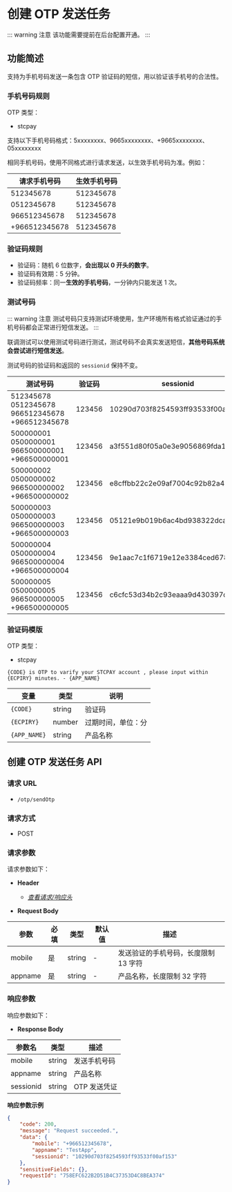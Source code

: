 # 创建 OTP 发送任务

::: warning 注意
该功能需要提前在后台配置开通。
:::

## 功能简述

支持为手机号码发送一条包含 OTP 验证码的短信，用以验证该手机号的合法性。

### 手机号码规则

OTP 类型：

- stcpay

支持以下手机号码格式：5xxxxxxxx、9665xxxxxxxx、+9665xxxxxxxx、05xxxxxxxx

相同手机号码，使用不同格式进行请求发送，以生效手机号码为准。例如：
  
| **请求手机号码** | **生效手机号码** |
| ---------------- | ---------------- |
| 512345678        | 512345678        |
| 0512345678       | 512345678        |
| 966512345678     | 512345678        |
| +966512345678    | 512345678        |

### 验证码规则

- 验证码：随机 6 位数字，**会出现以 0 开头的数字**。
- 验证码有效期：5 分钟。
- 验证码频率：同一**生效的手机号码**，一分钟内只能发送 1 次。

### 测试号码

::: warning 注意
测试号码只支持测试环境使用，生产环境所有格式验证通过的手机号码都会正常进行短信发送。
:::

联调测试可以使用测试号码进行测试，测试号码不会真实发送短信，**其他号码系统会尝试进行短信发送**。

测试号码的验证码和返回的 `sessionid` 保持不变。

| **测试号码**                                             | **验证码** | **sessionid**                    |
| -------------------------------------------------------- | ---------- | -------------------------------- |
| 512345678<br>0512345678<br>966512345678<br>+966512345678 | 123456     | 10290d703f8254593ff93533f00af153 |
| 500000001<br>0500000001<br>966500000001<br>+966500000001 | 123456     | a3f551d80f05a0e3e9056869fda18485 |
| 500000002<br>0500000002<br>966500000002<br>+966500000002 | 123456     | e8cffbb22c2e09af7004c92b82a4275f |
| 500000003<br>0500000003<br>966500000003<br>+966500000003 | 123456     | 05121e9b019b6ac4bd938322dcaf73ef |
| 500000004<br>0500000004<br>966500000004<br>+966500000004 | 123456     | 9e1aac7c1f6719e12e3384ced6782887 |
| 500000005<br>0500000005<br>966500000005<br>+966500000005 | 123456     | c6cfc53d34b2c93eaaa9d430397dead0 |


### 验证码模版

OTP 类型：

- stcpay

```
{CODE} is OTP to varify your STCPAY account , please input within {ECPIRY} minutes. - {APP_NAME}
```

| **变量**     | **类型** | **说明**           |
| ------------ | -------- | ------------------ |
| `{CODE}`     | string   | 验证码             |
| `{ECPIRY}`   | number   | 过期时间，单位：分 |
| `{APP_NAME}` | string   | 产品名称           |

## 创建 OTP 发送任务 API

### 请求 URL

- `/otp/sendOtp`

### 请求方式

- POST

### 请求参数

请求参数如下：

- **Header**

  - [_查看请求/响应头_](/zh/payoutApi/apiRule/header)

- **Request Body**

| **参数** | **必填** | **类型** | **默认值** | **描述**                             |
| -------- | -------- | -------- | ---------- | ------------------------------------ |
| mobile   | 是       | string   | -          | 发送验证的手机号码，长度限制 13 字符 |
| appname  | 是       | string   | -          | 产品名称，长度限制 32 字符           |

### 响应参数

响应参数如下：

- **Response Body**

| **参数名** | **类型** | **描述**     |
| ---------- | -------- | ------------ |
| mobile     | string   | 发送手机号码 |
| appname    | string   | 产品名称     |
| sessionid  | string   | OTP 发送凭证 |

**响应参数示例**

```json
{
    "code": 200,
    "message": "Request succeeded.",
    "data": {
        "mobile": "+966512345678",
        "appname": "TestApp",
        "sessionid": "10290d703f8254593ff93533f00af153"
    },
    "sensitiveFields": {},
    "requestId": "758EFC622B2D51B4C37353D4C8BEA374"
}
```